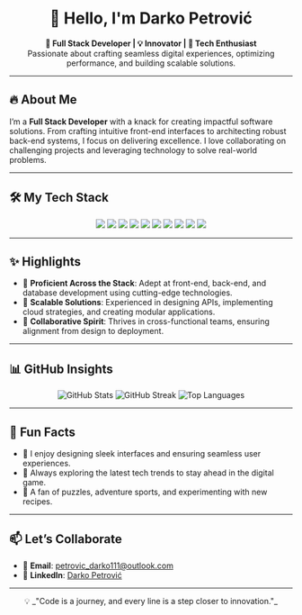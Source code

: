 <h1 align="center">👋 Hello, I'm Darko Petrović</h1>
<p align="center">
  <strong>🚀 Full Stack Developer | 💡 Innovator | 🌟 Tech Enthusiast</strong><br>
  Passionate about crafting seamless digital experiences, optimizing performance, and building scalable solutions.
</p>

---

## 🔥 About Me  

I’m a **Full Stack Developer** with a knack for creating impactful software solutions. From crafting intuitive front-end interfaces to architecting robust back-end systems, I focus on delivering excellence. I love collaborating on challenging projects and leveraging technology to solve real-world problems.

---

## 🛠️ My Tech Stack  

<div align="center">
  <img src="https://img.shields.io/badge/-JavaScript-F7DF1E?logo=javascript&logoColor=black&style=for-the-badge" />
  <img src="https://img.shields.io/badge/-Python-3776AB?logo=python&logoColor=white&style=for-the-badge" />
  <img src="https://img.shields.io/badge/-Java-007396?logo=java&logoColor=white&style=for-the-badge" />
  <img src="https://img.shields.io/badge/-React-61DAFB?logo=react&logoColor=black&style=for-the-badge" />
  <img src="https://img.shields.io/badge/-Node.js-339933?logo=node.js&logoColor=white&style=for-the-badge" />
  <img src="https://img.shields.io/badge/-Laravel-FF2D20?logo=laravel&logoColor=white&style=for-the-badge" />
  <img src="https://img.shields.io/badge/-AWS-FF9900?logo=amazon-aws&logoColor=white&style=for-the-badge" />
  <img src="https://img.shields.io/badge/-Django-092E20?logo=django&logoColor=white&style=for-the-badge" />
  <img src="https://img.shields.io/badge/-MySQL-4479A1?logo=mysql&logoColor=white&style=for-the-badge" />
  <img src="https://img.shields.io/badge/-PostgreSQL-336791?logo=postgresql&logoColor=white&style=for-the-badge" />
</div>

---

## ✨ Highlights  

- 🔧 **Proficient Across the Stack**: Adept at front-end, back-end, and database development using cutting-edge technologies.  
- 🚀 **Scalable Solutions**: Experienced in designing APIs, implementing cloud strategies, and creating modular applications.  
- 🤝 **Collaborative Spirit**: Thrives in cross-functional teams, ensuring alignment from design to deployment.  

---

## 📊 GitHub Insights  

<div align="center">
  <img src="https://github-readme-stats.vercel.app/api?username=dark-petrovic&show_icons=true&theme=react" alt="GitHub Stats" />
  <img src="https://streak-stats.demolab.com?user=darko-petrovic&theme=react&hide_border=true" alt="GitHub Streak" />
  <img src="https://github-readme-stats.vercel.app/api/top-langs/?username=dark-petrovic&layout=compact&theme=react" alt="Top Languages" />
</div>

---

## 🌱 Fun Facts  

- 🎨 I enjoy designing sleek interfaces and ensuring seamless user experiences.  
- 🌟 Always exploring the latest tech trends to stay ahead in the digital game.  
- 🧩 A fan of puzzles, adventure sports, and experimenting with new recipes.  

---

## 📫 Let’s Collaborate  

- 📧 **Email**: [petrovic_darko111@outlook.com](mailto:petrovic_darko111@outlook.com)  
- 🔗 **LinkedIn**: [Darko Petrović](https://www.linkedin.com/in/darko-petrovi%C4%87-54a1aa307/)  

---

<p align="center">
  💡 _"Code is a journey, and every line is a step closer to innovation."_  
</p>
